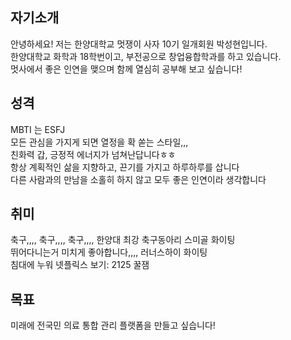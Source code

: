 ## 자기소개  
안녕하세요! 저는 한양대학교 멋쟁이 사자 10기 일개회원 박성현입니다.  
한양대학교 화학과 18학번이고, 부전공으로 창업융합학과를 하고 있습니다.  
멋사에서 좋은 인연을 맺으며 함께 열심히 공부해 보고 싶습니다!

## 성격  
MBTI 는 ESFJ  
모든 관심을 가지게 되면 열정을 확 쏟는 스타일,,,  
친화력 갑, 긍정적 에너지가 넘쳐난답니다ㅎㅎ  
항상 계획적인 삶을 지향하고, 끈기를 가지고 하루하루를 삽니다  
다른 사람과의 만남을 소홀히 하지 않고 모두 좋은 인연이라 생각합니다  

## 취미  
축구,,,, 축구,,,, 축구,,,, 한양대 최강 축구동아리 스미골 화이팅  
뛰어다니는거 미치게 좋아합니다,,,, 러너스하이 화이팅  
침대에 누워 넷플릭스 보기: 2125 꿀잼  

## 목표  
미래에 전국민 의료 통합 관리 플랫폼을 만들고 싶습니다!